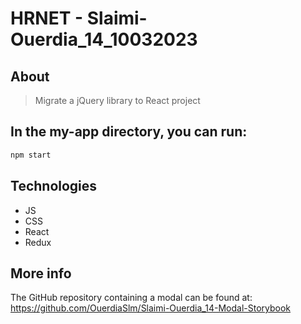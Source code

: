 # HRNET - Slaimi-Ouerdia_14_10032023

## About

> Migrate a jQuery library to React project

## In the my-app directory, you can run:

```bash
npm start
```

## Technologies
- JS
- CSS 
- React
- Redux

## More info

The GitHub repository containing a modal can be found at:
https://github.com/OuerdiaSlm/Slaimi-Ouerdia_14-Modal-Storybook